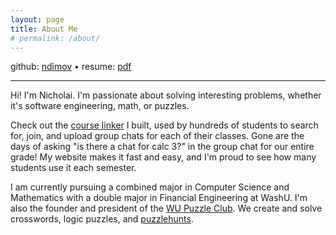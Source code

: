 ```yaml
---
layout: page
title: About Me
# permalink: /about/
---
```


github: [ndimov](https://github.com/ndimov) • resume: [pdf](/public-resume.pdf)

---

Hi! I'm Nicholai. I'm passionate about solving interesting problems, whether it's software engineering, math, or puzzles.

Check out the [course linker](/course-linker) I built, used by hundreds of students to search for, join, and upload group chats for each of their classes. Gone are the days of asking "is there a chat for calc 3?" in the group chat for our entire grade! My website makes it fast and easy, and I'm proud to see how many students use it each semester.

I am currently pursuing a combined major in Computer Science and Mathematics with a double major in Financial Engineering at WashU. I'm also the founder and president of the [WU Puzzle Club](https://grouporganizer.wustl.edu/organization/wupuzzleclub). We create and solve crosswords, logic puzzles, and [puzzlehunts](https://en.wikipedia.org/wiki/Puzzle_hunt).
